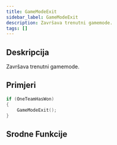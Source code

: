 ```yaml
---
title: GameModeExit
sidebar_label: GameModeExit
description: Završava trenutni gamemode.
tags: []
---
```


## Deskripcija

Završava trenutni gamemode.

## Primjeri

```c
if (OneTeamHasWon)
{
    GameModeExit();
}
```

## Srodne Funkcije

